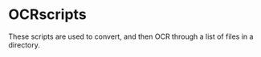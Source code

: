 # OCRscripts
These scripts are used to convert, and then OCR through a list of files in a directory. 

